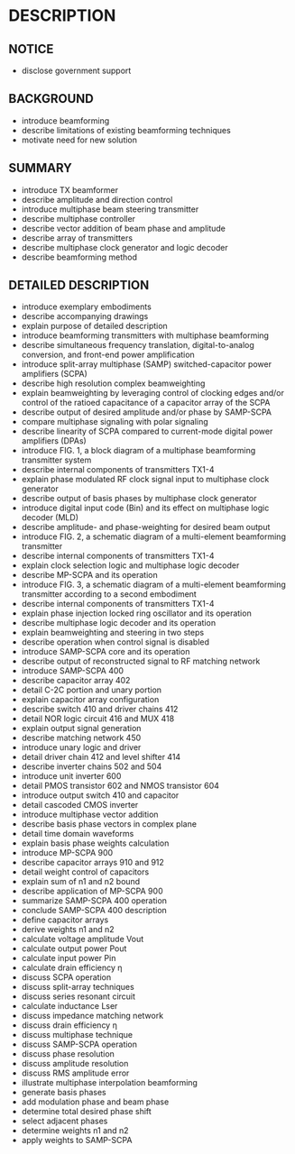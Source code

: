 # DESCRIPTION

## NOTICE

- disclose government support

## BACKGROUND

- introduce beamforming
- describe limitations of existing beamforming techniques
- motivate need for new solution

## SUMMARY

- introduce TX beamformer
- describe amplitude and direction control
- introduce multiphase beam steering transmitter
- describe multiphase controller
- describe vector addition of beam phase and amplitude
- describe array of transmitters
- describe multiphase clock generator and logic decoder
- describe beamforming method

## DETAILED DESCRIPTION

- introduce exemplary embodiments
- describe accompanying drawings
- explain purpose of detailed description
- introduce beamforming transmitters with multiphase beamforming
- describe simultaneous frequency translation, digital-to-analog conversion, and front-end power amplification
- introduce split-array multiphase (SAMP) switched-capacitor power amplifiers (SCPA)
- describe high resolution complex beamweighting
- explain beamweighting by leveraging control of clocking edges and/or control of the ratioed capacitance of a capacitor array of the SCPA
- describe output of desired amplitude and/or phase by SAMP-SCPA
- compare multiphase signaling with polar signaling
- describe linearity of SCPA compared to current-mode digital power amplifiers (DPAs)
- introduce FIG. 1, a block diagram of a multiphase beamforming transmitter system
- describe internal components of transmitters TX1-4
- explain phase modulated RF clock signal input to multiphase clock generator
- describe output of basis phases by multiphase clock generator
- introduce digital input code (Bin) and its effect on multiphase logic decoder (MLD)
- describe amplitude- and phase-weighting for desired beam output
- introduce FIG. 2, a schematic diagram of a multi-element beamforming transmitter
- describe internal components of transmitters TX1-4
- explain clock selection logic and multiphase logic decoder
- describe MP-SCPA and its operation
- introduce FIG. 3, a schematic diagram of a multi-element beamforming transmitter according to a second embodiment
- describe internal components of transmitters TX1-4
- explain phase injection locked ring oscillator and its operation
- describe multiphase logic decoder and its operation
- explain beamweighting and steering in two steps
- describe operation when control signal is disabled
- introduce SAMP-SCPA core and its operation
- describe output of reconstructed signal to RF matching network
- introduce SAMP-SCPA 400
- describe capacitor array 402
- detail C-2C portion and unary portion
- explain capacitor array configuration
- describe switch 410 and driver chains 412
- detail NOR logic circuit 416 and MUX 418
- explain output signal generation
- describe matching network 450
- introduce unary logic and driver
- detail driver chain 412 and level shifter 414
- describe inverter chains 502 and 504
- introduce unit inverter 600
- detail PMOS transistor 602 and NMOS transistor 604
- introduce output switch 410 and capacitor
- detail cascoded CMOS inverter
- introduce multiphase vector addition
- describe basis phase vectors in complex plane
- detail time domain waveforms
- explain basis phase weights calculation
- introduce MP-SCPA 900
- describe capacitor arrays 910 and 912
- detail weight control of capacitors
- explain sum of n1 and n2 bound
- describe application of MP-SCPA 900
- summarize SAMP-SCPA 400 operation
- conclude SAMP-SCPA 400 description
- define capacitor arrays
- derive weights n1 and n2
- calculate voltage amplitude Vout
- calculate output power Pout
- calculate input power Pin
- calculate drain efficiency η
- discuss SCPA operation
- discuss split-array techniques
- discuss series resonant circuit
- calculate inductance Lser
- discuss impedance matching network
- discuss drain efficiency η
- discuss multiphase technique
- discuss SAMP-SCPA operation
- discuss phase resolution
- discuss amplitude resolution
- discuss RMS amplitude error
- illustrate multiphase interpolation beamforming
- generate basis phases
- add modulation phase and beam phase
- determine total desired phase shift
- select adjacent phases
- determine weights n1 and n2
- apply weights to SAMP-SCPA

